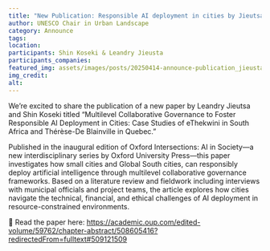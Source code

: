 ```yaml
---
title: "New Publication: Responsible AI deployment in cities by Jieutsa & Koseki in Oxford Intersections: AI in Society"
author: UNESCO Chair in Urban Landscape
category: Announce
tags: 
location:
participants: Shin Koseki & Leandry Jieusta
participants_companies: 
featured_img: assets/images/posts/20250414-announce-publication_jieusta_koseki.jpg
img_credit: 
alt:
---
```

We’re excited to share the publication of a new paper by Leandry Jieutsa and Shin Koseki titled “Multilevel Collaborative Governance to Foster Responsible AI Deployment in Cities: Case Studies of eThekwini in South Africa and Thérèse-De Blainville in Quebec.”

Published in the inaugural edition of Oxford Intersections: AI in Society—a new interdisciplinary series by Oxford University Press—this paper investigates how small cities and Global South cities, can responsibly deploy artificial intelligence through multilevel collaborative governance frameworks. Based on a literature review and fieldwork including interviews with municipal officials and project teams, the article explores how cities navigate the technical, financial, and ethical challenges of AI deployment in resource-constrained environments.

🔗 Read the paper here:
https://academic.oup.com/edited-volume/59762/chapter-abstract/508605416?redirectedFrom=fulltext#509121509
